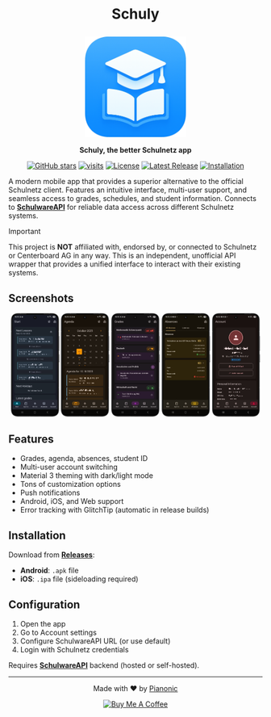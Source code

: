# <p align="center">Schuly</p>
<p align="center">
  <img src="./assets/app_icon.png" width="200" alt="Schuly Logo">
</p>
<p align="center">
  <strong>Schuly, the better Schulnetz app</strong>
</p>
<p align="center">
  <a href="https://github.com/PianoNic/schuly/stargazers"><img src="https://img.shields.io/github/stars/PianoNic/schuly?style=flat&color=3da8ff" alt="GitHub stars"/></a>
  <a href="https://github.com/PianoNic/schuly"><img src="https://badgetrack.pianonic.ch/badge?tag=schuly&label=visits&color=3da8ff&style=flat" alt="visits"/></a>
  <a href="https://github.com/PianoNic/schuly/blob/main/LICENSE"><img src="https://img.shields.io/github/license/PianoNic/schuly?color=3da8ff" alt="License"/></a>
  <a href="https://github.com/PianoNic/schuly/releases"><img src="https://img.shields.io/github/v/release/PianoNic/schuly?include_prereleases&color=3da8ff&label=Latest%20Release" alt="Latest Release"/></a>
  <a href="#installation"><img src="https://img.shields.io/badge/Selfhost-Instructions-3da8ff.svg" alt="Installation"/></a>
</p>

A modern mobile app that provides a superior alternative to the official Schulnetz client. Features an intuitive interface, multi-user support, and seamless access to grades, schedules, and student information. Connects to **[SchulwareAPI](https://github.com/PianoNic/SchulwareAPI)** for reliable data access across different Schulnetz systems.

> [!IMPORTANT]
> This project is **NOT** affiliated with, endorsed by, or connected to Schulnetz or Centerboard AG in any way. This is an independent, unofficial API wrapper that provides a unified interface to interact with their existing systems.

## Screenshots

<p align="center">
  <img src="./assets/screenshot_home.png" width="19%" alt="Start Screen">
  <img src="./assets/screenshot_agenda.png" width="19%" alt="Agenda Calendar">
  <img src="./assets/screenshot_grades.png" width="19%" alt="Grades View">
  <img src="./assets/screenshot_absences.png" width="19%" alt="Absences Tracker">
  <img src="./assets/screenshot_account.png" width="19%" alt="Account Profile">
</p>

## Features

- Grades, agenda, absences, student ID
- Multi-user account switching
- Material 3 theming with dark/light mode
- Tons of customization options
- Push notifications
- Android, iOS, and Web support
- Error tracking with GlitchTip (automatic in release builds)

## Installation

Download from **[Releases](https://github.com/PianoNic/schuly/releases)**:
- **Android**: `.apk` file
- **iOS**: `.ipa` file (sideloading required)

## Configuration

1. Open the app
2. Go to Account settings
3. Configure SchulwareAPI URL (or use default)
4. Login with Schulnetz credentials

Requires **[SchulwareAPI](https://github.com/PianoNic/SchulwareAPI)** backend (hosted or self-hosted).

---
<p align="center">Made with ❤️ by <a href="https://github.com/Pianonic">Pianonic</a></p>
<p align="center">
  <a href="https://buymeacoffee.com/pianonic"><img src="https://img.shields.io/badge/-buy_me_a%C2%A0coffee-gray?logo=buy-me-a-coffee" alt="Buy Me A Coffee"/></a>
</p>

